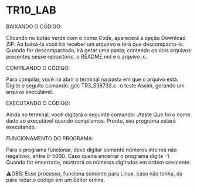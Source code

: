 
# TR10_LAB

BAIXANDO O CÓDIGO:

Clicando no botão verde com o nome Code, aparecerá a opção Download ZIP.
Ao baixá-la você irá receber um arquirvo e terá que descompacta-lo. Quando for descompactado, irá gerar uma pasta, contendo os dois arquivos presentes nesse
 repositório, o README.md e o arquivo .c.

COMPILANDO O CÓDIGO:

Para compilar, você irá abrir o terminal na pasta em que o arquivo está.
Digite o seguite comando: gcc TR3_538733.c -o teste
Assim, gerando um arquivo executável.

EXECUTANDO O CÓDIGO:

Ainda no terminal, você digitará o seguinte comando: ./teste
Que foi o nome dado ao executável quando compilamos.
Pronto, seu programa estará executando.

FUNCIONAMENTO DO PROGRAMA:

Para o programa funcionar, deve digitar somente números inteiros não negativos, entre 0-5000.
Caso queira encerrar o programa digite -1.
Quando for encerrado, mostrará os números digitados em ordem crescente.

⚠️OBS: Esse processo, funciona somente para Linux, caso não tenha, da para rodar o código em um Editor online.
